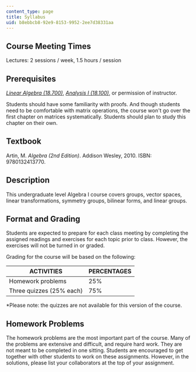 ```yaml
---
content_type: page
title: Syllabus
uid: b8ebbcb8-92e9-8153-9952-2ee7d38331aa
---
```


Course Meeting Times
--------------------

Lectures: 2 sessions / week, 1.5 hours / session

Prerequisites
-------------

[_Linear Algebra (18.700)_](/courses/18-700-linear-algebra-fall-2013), [_Analysis I (18.100)_](/courses/18-100b-analysis-i-fall-2010), or permission of instructor.

Students should have some familiarity with proofs. And though students need to be comfortable with matrix operations, the course won't go over the first chapter on matrices systematically. Students should plan to study this chapter on their own.

Textbook
--------

Artin, M. _Algebra (2nd Edition)_. Addison Wesley, 2010. ISBN: 9780132413770.

Description
-----------

This undergraduate level Algebra I course covers groups, vector spaces, linear transformations, symmetry groups, bilinear forms, and linear groups.

Format and Grading
------------------

Students are expected to prepare for each class meeting by completing the assigned readings and exercises for each topic prior to class. However, the exercises will not be turned in or graded.

Grading for the course will be based on the following:

| ACTIVITIES | PERCENTAGES |
| --- | --- |
| Homework problems | 25% |
| Three quizzes (25% each) | 75% 

\*Please note: the quizzes are not available for this version of the course.

Homework Problems
-----------------

The homework problems are the most important part of the course. Many of the problems are extensive and difficult, and require hard work. They are not meant to be completed in one sitting. Students are encouraged to get together with other students to work on these assignments. However, in the solutions, please list your collaborators at the top of your assignment.